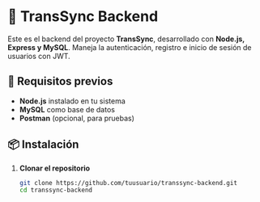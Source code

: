 # 🚀 TransSync Backend

Este es el backend del proyecto **TransSync**, desarrollado con **Node.js, Express y MySQL**. Maneja la autenticación, registro e inicio de sesión de usuarios con JWT.

## 📌 Requisitos previos

- **Node.js** instalado en tu sistema
- **MySQL** como base de datos
- **Postman** (opcional, para pruebas)

## 📦 Instalación

1. **Clonar el repositorio**
   ```sh
   git clone https://github.com/tuusuario/transsync-backend.git
   cd transsync-backend
